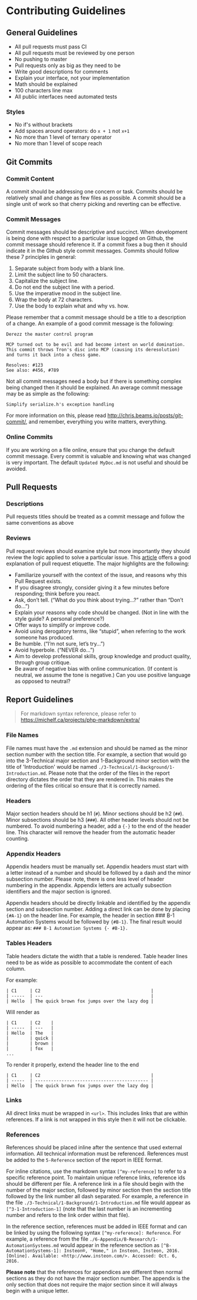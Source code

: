 Contributing Guidelines
=======================

## General Guidelines

- All pull requests must pass CI
- All pull requests must be reviewed by one person
- No pushing to master
- Pull requests only as big as they need to be
- Write good descriptions for comments
- Explain your interface, not your implementation
- Math should be explained
- 100 characters line max
- All public interfaces need automated tests

### Styles

- No if's without brackets
- Add spaces around operators: do `x + 1` not `x+1`
- No more than 1 level of ternary operator
- No more than 1 level of scope reach


## Git Commits

### Commit Content

A commit should be addressing one concern or task. Commits should be relatively small and change as
few files as possible. A commit should be a single unit of work so that cherry picking and
reverting can be effective.

### Commit Messages

Commit messages should be descriptive and succinct. When development is being done with respect to
a particular issue logged on Github, the commit message should reference it. If a commit fixes a
bug then it should indicate it in the Github style commit messages. Commits should follow these 7
principles in general:

1. Separate subject from body with a blank line.
2. Limit the subject line to 50 characters.
3. Capitalize the subject line.
4. Do not end the subject line with a period.
5. Use the imperative mood in the subject line.
6. Wrap the body at 72 characters.
7. Use the body to explain what and why vs. how.

Please remember that a commit message should be a title to a description of a change. An example of
a good commit message is the following:

```
Derezz the master control program

MCP turned out to be evil and had become intent on world domination.
This commit throws Tron's disc into MCP (causing its deresolution)
and turns it back into a chess game.

Resolves: #123
See also: #456, #789
```

Not all commit messages need a body but if there is something complex being changed then it should
be explained. An average commit message may be as simple as the following:

```
Simplify serialize.h's exception handling
```

For more information on this, please read <http://chris.beams.io/posts/git-commit/>, and remember,
everything you write matters, everything.

### Online Commits

If you are working on a file online, ensure that you change the default commit message. Every
commit is valuable and knowing what was changed is very important. The default `Updated MyDoc.md`
is not useful and should be avoided.

## Pull Requests

### Descriptions

Pull requests titles should be treated as a commit message and follow the same conventions as above

### Reviews

Pull request reviews should examine style but more importantly they should review the logic applied
to solve a particular issue. This
[article](https://github.com/blog/1943-how-to-write-the-perfect-pull-request) offers a good
explanation of pull request etiquette. The major highlights are the following:

- Familiarize yourself with the context of the issue, and reasons why this Pull Request exists.
- If you disagree strongly, consider giving it a few minutes before responding; think before you react.
- Ask, don’t tell. (“What do you think about trying…?” rather than “Don’t do…”)
- Explain your reasons why code should be changed. (Not in line with the style guide? A personal preference?)
- Offer ways to simplify or improve code.
- Avoid using derogatory terms, like “stupid”, when referring to the work someone has produced.
- Be humble. (“I’m not sure, let’s try…”)
- Avoid hyperbole. (“NEVER do…”)
- Aim to develop professional skills, group knowledge and product quality, through group critique.
- Be aware of negative bias with online communication. (If content is neutral, we assume the tone is negative.) Can you use positive language as opposed to neutral?

## Report Guidelines

> For markdown syntax reference, please refer to <https://michelf.ca/projects/php-markdown/extra/>

### File Names

File names must have the `.md` extension and should be named as the minor section number with the
section title. For example, a section that would go into the 3-Technical major section and
1-Background minor section with the title of 'Introduction' would be named
`./3-Technical/1-Background/1-Introduction.md`. Please note that the order of the files in the
report directory dictates the order that they are rendered in. This makes the ordering of the files
critical so ensure that it is correctly named.

### Headers

Major section headers should be h1 (`#`). Minor sections should be h2 (`##`). Minor subsections should
be h3 (`###`). All other header levels should not be numbered. To avoid numbering a header, add a `{-}`
to the end of the header line. This character will remove the header from the automatic header
counting.

### Appendix Headers

Appendix headers must be manually set. Appendix headers must start with a letter instead of a number
and should be followed by a dash and the minor subsection number. Please note, there is one less
level of header numbering in the appendix. Appendix letters are actually subsection identifiers and
the major section is ignored.

Appendix headers should be directly linkable and identified by the appendix section and subsection
number. Adding a direct link can be done by placing `{#A-1}` on the header line. For example, the
header in section ### B-1 Automation Systems would be followed by `{#B-1}`. The final result would
appear as: `### B-1 Automation Systems {- #B-1}.`

### Tables Headers

Table headers dictate the width that a table is rendered. Table header lines need to be as wide as
possible to accommodate the content of each column.

For example:

```
| C1     | C2                                          |
| -----  | ---                                         |
| Hello  | The quick brown fox jumps over the lazy dog |
```

Will render as

```
| C1     | C2    |
| -----  | ---   |
| Hello  | The   |
|        | quick |
|        | brown |
|        | fox   |
...
```

To render it properly, extend the header line to the end

```
| C1     | C2                                          |
| -----  | ------------------------------------------- |
| Hello  | The quick brown fox jumps over the lazy dog |
```

### Links

All direct links must be wrapped in `<url>`. This includes links that are within references. If a
link is not wrapped in this style then it will not be clickable.

### References

References should be placed inline after the sentence that used external information. All technical
information must be referenced. References must be added to the `5-Reference` section of the report
in IEEE format.

For inline citations, use the markdown syntax `[^my-reference]` to refer to a specific reference
point. To maintain unique reference links, reference ids should be different per file. A reference
link in a file should begin with the number of the major section, followed by minor section then
the section title followed by the link number all dash separated. For example, a reference in the
file `./3-Technical/1-Background/1-Introduction.md` file would appear as `[^3-1-Introduction-1]`
(note that the last number is an incrementing number and refers to the link order within that
file).

In the reference section, references must be added in IEEE format and can be linked by using the
following syntax `[^my-reference]: Reference`. For example, a reference from the file
`./6-Appendix/B-Research/1-AutomationSystems.md` would appear in the reference section as
`[^B-AutomationSystems-1]: Insteon®, "Home," in Insteon, Insteon, 2016. [Online]. Available: <http://www.insteon.com/>. Accessed: Oct. 6, 2016.`

**Please note** that the references for appendices are different then normal sections as they do
not have the major section number. The appendix is the only section that does not require the major
section since it will always begin with a unique letter.



